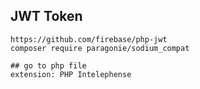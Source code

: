 ## JWT Token

```
https://github.com/firebase/php-jwt
composer require paragonie/sodium_compat
```

```
## go to php file 
extension: PHP Intelephense
```

